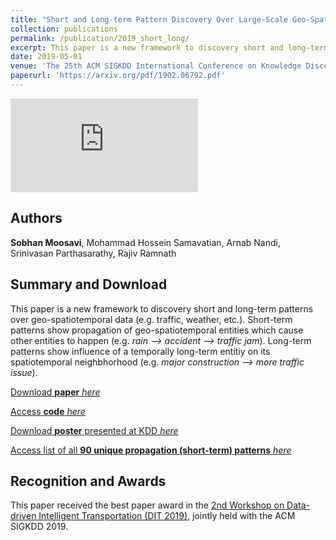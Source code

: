 ```yaml
---
title: "Short and Long-term Pattern Discovery Over Large-Scale Geo-Spatiotemporal Data"
collection: publications
permalink: /publication/2019_short_long/
excerpt: This paper is a new framework to discovery short and long-term patterns over geo-spatiotemporal data (e.g. traffic, weather, etc.). Short-term patterns show propagation of geo-spatiotemporal entities which cause other entities to happen (e.g. _rain --> accident --> traffic jam_). Long-term patterns show influence of a temporally long-term entitiy on its spatiotemporal neighbhorhood (e.g. _major construction --> more traffic issue_).  
date: 2019-05-01
venue: 'The 25th ACM SIGKDD International Conference on Knowledge Discovery and Data Mining (SIGKDD 2019). (Anchorage, AK)'
paperurl: 'https://arxiv.org/pdf/1902.06792.pdf'
---
```


<iframe src="https://www.youtube.com/embed/FhWO_uTf2Ho" frameborder="0" allow="autoplay; encrypted-media" allowfullscreen></iframe>
<br>

## Authors 
__Sobhan Moosavi__, Mohammad Hossein Samavatian, Arnab Nandi, Srinivasan Parthasarathy, Rajiv Ramnath

## Summary and Download 
This paper is a new framework to discovery short and long-term patterns over geo-spatiotemporal data (e.g. traffic, weather, etc.). Short-term patterns show propagation of geo-spatiotemporal entities which cause other entities to happen (e.g. _rain --> accident --> traffic jam_). Long-term patterns show influence of a temporally long-term entitiy on its spatiotemporal neighbhorhood (e.g. _major construction --> more traffic issue_). 

[Download __paper__ _here_](https://arxiv.org/pdf/1902.06792.pdf)

[Access __code__ _here_](https://github.com/sobhan-moosavi/ShortLongTerm)

<!--[Watch the __promotional video__ _here_](https://www.youtube.com/watch?v=FhWO_uTf2Ho) -->

[Download __poster__ presented at KDD _here_](/files/KDD2019-SobhanMoosavi-Poster.pdf)

[Access list of all __90 unique propagation (short-term) patterns__ _here_](https://github.com/sobhan-moosavi/ShortLongTerm/tree/master/files/All_Short_Term_Patterns.pdf)

## Recognition and Awards
This paper received the best paper award in the [2nd Workshop on Data-driven Intelligent Transportation (DIT 2019)](http://dm.ist.psu.edu/dit2019/), jointly held with the ACM SIGKDD 2019. 
